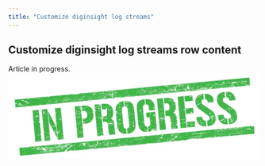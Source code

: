 ```yaml
---
title: "Customize diginsight log streams"
---
```


## Customize diginsight log streams row content

Article in progress.
![alt text](<In progress.png>)

